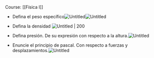 Course: [[Física I]]

- Defina el peso específico![Untitled](Images/Hidrostática/Untitled.png)![Untitled](Images/Hidrostática/Untitled%201.png)

- Defina la densidad
![Untitled | 200 ](Images/Hidrostática/Untitled%202.png)    
- Defina presión. De su expresión con respecto a la altura.![Untitled](Images/Hidrostática/Untitled%203.png)

- Enuncie el principio de pascal. Con respecto a fuerzas y desplazamientos.![Untitled](Images/Hidrostática/Untitled%204.png)
